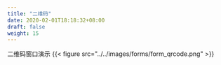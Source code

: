 ```yaml
---
title: "二维码"
date: 2020-02-01T18:18:32+08:00
draft: false
weight: 15
---
```


二维码窗口演示
{{< figure src="../../images/forms/form_qrcode.png" >}}
